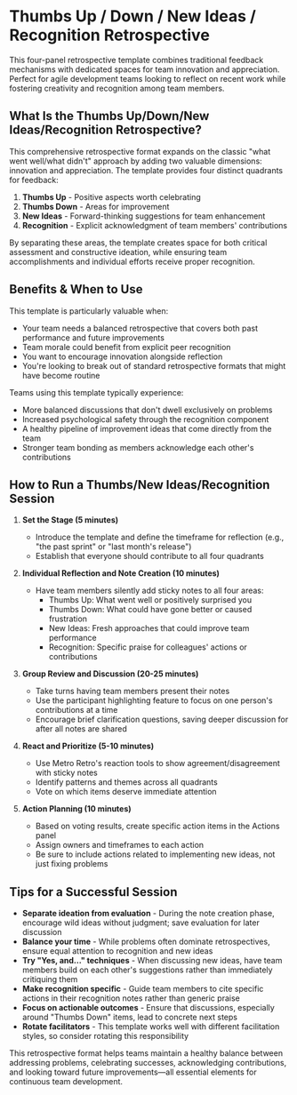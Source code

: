 # Thumbs Up / Down / New Ideas / Recognition Retrospective

This four-panel retrospective template combines traditional feedback mechanisms with dedicated spaces for team innovation and appreciation. Perfect for agile development teams looking to reflect on recent work while fostering creativity and recognition among team members.

## What Is the Thumbs Up/Down/New Ideas/Recognition Retrospective?

This comprehensive retrospective format expands on the classic "what went well/what didn't" approach by adding two valuable dimensions: innovation and appreciation. The template provides four distinct quadrants for feedback:

1. **Thumbs Up** - Positive aspects worth celebrating
2. **Thumbs Down** - Areas for improvement 
3. **New Ideas** - Forward-thinking suggestions for team enhancement
4. **Recognition** - Explicit acknowledgment of team members' contributions

By separating these areas, the template creates space for both critical assessment and constructive ideation, while ensuring team accomplishments and individual efforts receive proper recognition.

## Benefits & When to Use

This template is particularly valuable when:

- Your team needs a balanced retrospective that covers both past performance and future improvements
- Team morale could benefit from explicit peer recognition
- You want to encourage innovation alongside reflection
- You're looking to break out of standard retrospective formats that might have become routine

Teams using this template typically experience:
- More balanced discussions that don't dwell exclusively on problems
- Increased psychological safety through the recognition component
- A healthy pipeline of improvement ideas that come directly from the team
- Stronger team bonding as members acknowledge each other's contributions

## How to Run a Thumbs/New Ideas/Recognition Session

1. **Set the Stage (5 minutes)**
   - Introduce the template and define the timeframe for reflection (e.g., "the past sprint" or "last month's release")
   - Establish that everyone should contribute to all four quadrants

2. **Individual Reflection and Note Creation (10 minutes)**
   - Have team members silently add sticky notes to all four areas:
     - Thumbs Up: What went well or positively surprised you
     - Thumbs Down: What could have gone better or caused frustration
     - New Ideas: Fresh approaches that could improve team performance
     - Recognition: Specific praise for colleagues' actions or contributions

3. **Group Review and Discussion (20-25 minutes)**
   - Take turns having team members present their notes
   - Use the participant highlighting feature to focus on one person's contributions at a time
   - Encourage brief clarification questions, saving deeper discussion for after all notes are shared

4. **React and Prioritize (5-10 minutes)**
   - Use Metro Retro's reaction tools to show agreement/disagreement with sticky notes
   - Identify patterns and themes across all quadrants
   - Vote on which items deserve immediate attention

5. **Action Planning (10 minutes)**
   - Based on voting results, create specific action items in the Actions panel
   - Assign owners and timeframes to each action
   - Be sure to include actions related to implementing new ideas, not just fixing problems

## Tips for a Successful Session

- **Separate ideation from evaluation** - During the note creation phase, encourage wild ideas without judgment; save evaluation for later discussion
- **Balance your time** - While problems often dominate retrospectives, ensure equal attention to recognition and new ideas
- **Try "Yes, and..." techniques** - When discussing new ideas, have team members build on each other's suggestions rather than immediately critiquing them
- **Make recognition specific** - Guide team members to cite specific actions in their recognition notes rather than generic praise
- **Focus on actionable outcomes** - Ensure that discussions, especially around "Thumbs Down" items, lead to concrete next steps
- **Rotate facilitators** - This template works well with different facilitation styles, so consider rotating this responsibility

This retrospective format helps teams maintain a healthy balance between addressing problems, celebrating successes, acknowledging contributions, and looking toward future improvements—all essential elements for continuous team development.